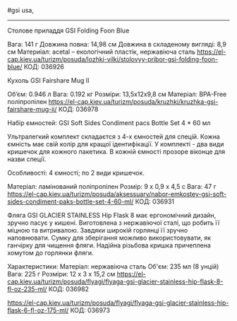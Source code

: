 #gsi  usa,

- - -

Столове приладдя  GSI Folding Foon Blue

Вага: 141 г
Довжина повна: 14,98 см
Довжина в складеному вигляді: 8,9 см
Материіал: acetal – екологічний пластік, нержавіюча сталь 
https://el-cap.kiev.ua/turizm/posuda/lozhki-vilki/stolovyy-pribor-gsi-folding-foon-blue/ 
КОД: 036926


Кухоль GSI Fairshare Mug II

Об’єм: 0.946 л
Вага: 0.192 кг
Розміри: 13,5х12х9,8 см
Матеріал: BPA-Free поліпропілен
https://el-cap.kiev.ua/turizm/posuda/kruzhki/kruzhka-gsi-fairshare-mug-ii/
КОД: 036978


Набір ємностей: GSI Soft Sides Condiment pacs Bottle Set 4 * 60 мл

Ультралегкий комплект складаєтся з 4-х ємностей для спецій. Кожна ємність має свій колір для кращої ідентифікації. У комплекті - два види кришечок для кожного пакетика. В кожній ємності прозоре віконце для назви спеції.

Особливості:
    4 ємності;
    по 2 види кришечок.

Матеріал: ламінований поліпропілен
Розмір: 9 х 0,9 х 4,5 с
Вага: 47 г
https://el-cap.kiev.ua/turizm/posuda/aksessuary/nabor-emkostey-gsi-soft-sides-condiment-paks-bottle-set-4-60-ml/
КОД: 036931


Фляга GSI GLACIER STAINLESS Hip Flask 8 має ергономічний дизайн, зручно пасує у кишені. Виготовлена з нержавіючої сталі, що робить її міцною та витривалою. Завдяки широкій горлянці її зручно наповнювати. Сумку для зберігання можливо використовувати, як ганчірку для чищення фляги. Надійна різьбова кришка причеплена хомутом до горлянки фляги.

Характеристики: 
Матеріал: нержавіюча сталь 
Об'єм: 235 мл (8 унцій) 
Вага: 225 г 
Розміри: 12 x 3 x 15,2 см 
https://el-cap.kiev.ua/turizm/posuda/flyagi/flyaga-gsi-glacier-stainless-hip-flask-8-fl-oz-235-ml/
КОД: 036982

https://el-cap.kiev.ua/turizm/posuda/flyagi/flyaga-gsi-glacier-stainless-hip-flask-6-fl-oz-175-ml/
КОД: 036973


